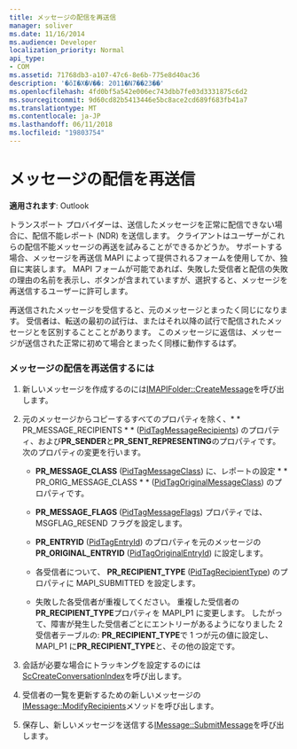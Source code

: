 ```yaml
---
title: メッセージの配信を再送信
manager: soliver
ms.date: 11/16/2014
ms.audience: Developer
localization_priority: Normal
api_type:
- COM
ms.assetid: 71768db3-a107-47c6-8e6b-775e8d40ac36
description: '�ŏI�X�V��: 2011�N7��23��'
ms.openlocfilehash: 4fd0bf5a542e006ec743dbb7fe03d3331875c6d2
ms.sourcegitcommit: 9d60cd82b5413446e5bc8ace2cd689f683fb41a7
ms.translationtype: MT
ms.contentlocale: ja-JP
ms.lasthandoff: 06/11/2018
ms.locfileid: "19803754"
---
```

# <a name="resending-an-undelivered-message"></a>メッセージの配信を再送信
  
**適用されます**: Outlook 
  
トランスポート プロバイダーは、送信したメッセージを正常に配信できない場合に、配信不能レポート (NDR) を送信します。 クライアントはユーザーがこれらの配信不能メッセージの再送を試みることができるかどうか。 サポートする場合、メッセージを再送信 MAPI によって提供されるフォームを使用してか、独自に実装します。 MAPI フォームが可能であれば、失敗した受信者と配信の失敗の理由の名前を表示し、ボタンが含まれていますが、選択すると、メッセージを再送信するユーザーに許可します。
  
再送信されたメッセージを受信すると、元のメッセージとまったく同じになります。 受信者は、転送の最初の試行は、またはそれ以降の試行で配信されたメッセージとを区別することことがあります。 このメッセージに返信は、メッセージが送信された正常に初めて場合とまったく同様に動作するはず。
  
### <a name="to-resend-an-undelivered-message"></a>メッセージの配信を再送信するには
  
1. 新しいメッセージを作成するのには[IMAPIFolder::CreateMessage](imapifolder-createmessage.md)を呼び出します。 
    
2. 元のメッセージからコピーするすべてのプロパティを除く、* * PR_MESSAGE_RECIPIENTS * * ([PidTagMessageRecipients](pidtagmessagerecipients-canonical-property.md)) のプロパティ、および**PR_SENDER**と**PR_SENT_REPRESENTING**のプロパティです。 次のプロパティの変更を行います。 
    
   - **PR_MESSAGE_CLASS** ([PidTagMessageClass](pidtagmessageclass-canonical-property.md)) に、レポートの設定 * * PR_ORIG_MESSAGE_CLASS * * ([PidTagOriginalMessageClass](pidtagoriginalmessageclass-canonical-property.md)) のプロパティです。
    
   - **PR_MESSAGE_FLAGS** ([PidTagMessageFlags](pidtagmessageflags-canonical-property.md)) プロパティでは、MSGFLAG_RESEND フラグを設定します。
    
   - **PR_ENTRYID** ([PidTagEntryId](pidtagentryid-canonical-property.md)) のプロパティを元のメッセージの**PR_ORIGINAL_ENTRYID** ([PidTagOriginalEntryId](pidtagoriginalentryid-canonical-property.md)) に設定します。
    
   - 各受信者について、 **PR_RECIPIENT_TYPE** ([PidTagRecipientType](pidtagrecipienttype-canonical-property.md)) のプロパティに MAPI_SUBMITTED を設定します。 
    
   - 失敗した各受信者が重複してください。 重複した受信者の**PR_RECIPIENT_TYPE**プロパティを MAPI_P1 に変更します。 したがって、障害が発生した受信者ごとにエントリーがあるようになりました 2 受信者テーブルの: **PR_RECIPIENT_TYPE**で 1 つが元の値に設定し、MAPI_P1 に**PR_RECIPIENT_TYPE**と、その他の設定です。 
    
3. 会話が必要な場合にトラッキングを設定するのには[ScCreateConversationIndex](sccreateconversationindex.md)を呼び出します。 
    
4. 受信者の一覧を更新するための新しいメッセージの[IMessage::ModifyRecipients](imessage-modifyrecipients.md)メソッドを呼び出します。 
    
5. 保存し、新しいメッセージを送信する[IMessage::SubmitMessage](imessage-submitmessage.md)を呼び出します。 
    


